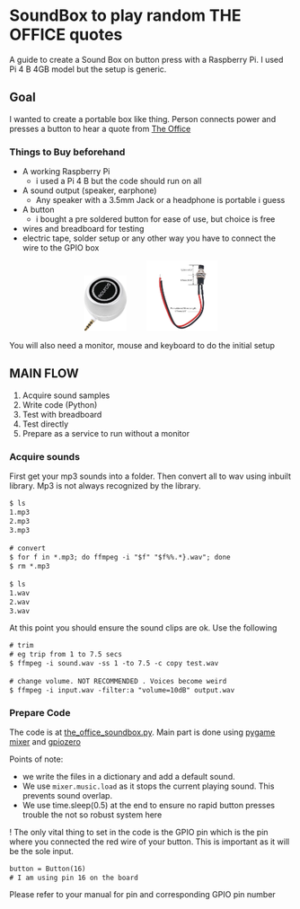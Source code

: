 # SoundBox to play random THE OFFICE quotes
A guide to create a Sound Box on button press with a Raspberry Pi. I used Pi 4 B 4GB model but the setup is generic.

## Goal
I wanted to create a portable box like thing. Person connects power and presses a button to hear a quote from [The Office](https://www.imdb.com/title/tt0386676/)

### Things to Buy beforehand
- A working Raspberry Pi
    - i used a Pi 4 B but the code should run on all
- A sound output (speaker, earphone)
    - Any speaker with a 3.5mm Jack or a headphone is portable i guess
- A button
    - i bought a pre soldered button for  ease of use, but choice is free
- wires and breadboard for testing
- electric tape, solder setup or any other way you have to connect the wire to the GPIO box

<p align="center">
  <img alt="Light" src="https://github.com/sutirtha1234/button-soundbox-pi4/blob/main/assets/mini_speaker_example.jpg" width="15%">
&nbsp; &nbsp; &nbsp; &nbsp;
  <img alt="Dark" src="https://github.com/sutirtha1234/button-soundbox-pi4/blob/main/assets/pre-soldered_button_example.jpg" width="25%">
</p>

You will also need a monitor, mouse and keyboard to do the initial setup

## MAIN FLOW
1) Acquire sound samples
2) Write code (Python)
3) Test with breadboard
4) Test directly
5) Prepare as a service to run without a monitor

### Acquire sounds

First get your mp3 sounds into a folder. 
Then convert all to wav using inbuilt library. Mp3 is not always recognized by the library.
```
$ ls
1.mp3
2.mp3
3.mp3

# convert 
$ for f in *.mp3; do ffmpeg -i "$f" "$f%%.*}.wav"; done
$ rm *.mp3

$ ls
1.wav
2.wav
3.wav

```
At this point you should ensure the sound clips are ok. Use the following
```
# trim
# eg trip from 1 to 7.5 secs
$ ffmpeg -i sound.wav -ss 1 -to 7.5 -c copy test.wav 

# change volume. NOT RECOMMENDED . Voices become weird
$ ffmpeg -i input.wav -filter:a "volume=10dB" output.wav
```

### Prepare Code

The code is at [the_office_soundbox.py](https://github.com/sutirtha1234/button-soundbox-pi4/blob/main/the_office_soundbox.py).
Main part is done using [pygame mixer](https://www.pygame.org/docs/ref/music.html#pygame.mixer.music.set_volume) and [gpiozero](https://gpiozero.readthedocs.io/en/stable/recipes.html#gpio-music-box)

Points of note:
- we write the files in a dictionary and add a  default sound.
- We use `mixer.music.load` as it stops the current playing sound. This prevents sound overlap.
- We use time.sleep(0.5) at the end to ensure no rapid button presses trouble the not so robust system here

! The only vital thing to set in the code is the GPIO pin which is the pin where you connected the red wire of your button. This is important as it will be the sole input.
```
button = Button(16)
# I am using pin 16 on the board
```

Please refer to your manual for pin and corresponding GPIO pin number







